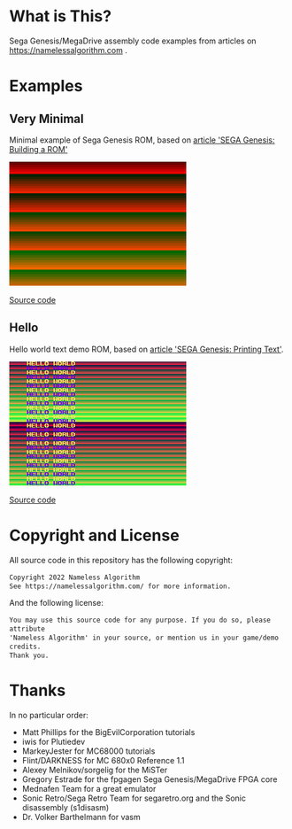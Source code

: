 # What is This?
Sega Genesis/MegaDrive assembly code examples from articles on https://namelessalgorithm.com .

# Examples
## Very Minimal
Minimal example of Sega Genesis ROM, based on [article 'SEGA Genesis: Building a ROM'](https://namelessalgorithm.com/genesis/blog/genesis/)

![Very Minimal Screenshot](screenshots/very_minimal.png)

[Source code](src/very_minimal/very_minimal.asm)


## Hello
Hello world text demo ROM, based on [article 'SEGA Genesis: Printing Text'](https://namelessalgorithm.com/genesis/blog/text/).

![Hello Screenshot](screenshots/hello.png)

[Source code](src/hello_world/hello.asm)

# Copyright and License
All source code in this repository has the following copyright:
```
Copyright 2022 Nameless Algorithm
See https://namelessalgorithm.com/ for more information.
```
And the following license:
```
You may use this source code for any purpose. If you do so, please attribute
'Nameless Algorithm' in your source, or mention us in your game/demo credits.
Thank you.
```
# Thanks
In no particular order:
- Matt Phillips for the BigEvilCorporation tutorials
- iwis for Plutiedev
- MarkeyJester for MC68000 tutorials
- Flint/DARKNESS for MC 680x0 Reference 1.1
- Alexey Melnikov/sorgelig for the MiSTer
- Gregory Estrade for the fpgagen Sega Genesis/MegaDrive FPGA core
- Mednafen Team for a great emulator
- Sonic Retro/Sega Retro Team for segaretro.org and the Sonic disassembly (s1disasm)
- Dr. Volker Barthelmann for vasm
